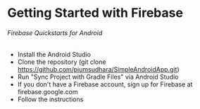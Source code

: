 # Getting Started with Firebase

###### Firebase Quickstarts for Android

- Install the Android Studio
- Clone the repository (git clone https://github.com/piumsudhara/SimpleAndroidApp.git)
- Run "Sync Project with Gradle Files" via Android Studio
- If you don't have a Firebase account, sign up for Firebase at firebase.google.com
- Follow the instructions
